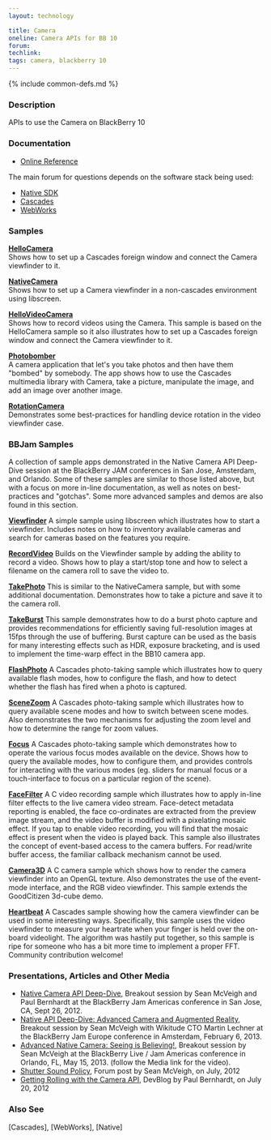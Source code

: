 ```yaml
---
layout: technology

title: Camera
oneline: Camera APIs for BB 10
forum:
techlink:
tags: camera, blackberry 10
---
```

{% include common-defs.md %}

### Description

APIs to use the Camera on BlackBerry 10

### Documentation

* [Online Reference](http://developer.blackberry.com/native/reference/bb10/com.qnx.doc.camera.lib_ref/topic/overview.html)


The main forum for questions depends on the software stack being used:

* [Native SDK](http://supportforums.blackberry.com/t5/Native-Development/bd-p/native_sdk)
* [Cascades](http://supportforums.blackberry.com/t5/Cascades-Development/bd-p/Cascades)
* [WebWorks](http://supportforums.blackberry.com/t5/Web-and-WebWorks-Development/bd-p/browser_dev)

### Samples

**[HelloCamera](https://github.com/blackberry/Cascades-Community-Samples/tree/master/HelloCamera)**  
Shows how to set up a Cascades foreign window and connect the Camera viewfinder to it.

**[NativeCamera](https://github.com/blackberry/Core-Native-Community-Samples/tree/master/NativeCamera)**  
Shows how to set up a Camera viewfinder in a non-cascades environment using libscreen.

**[HelloVideoCamera](https://github.com/blackberry/Cascades-Community-Samples/tree/master/HelloVideoCamera)**  
Shows how to record videos using the Camera.
This sample is based on the HelloCamera sample so it also illustrates how to set up a Cascades foreign window and connect the Camera viewfinder to it.

**[Photobomber](https://github.com/blackberry/Cascades-Samples/tree/master/photobomber)**  
A camera application that let's you take photos and then have them "bombed" by somebody.  The app shows how to use the
Cascades multimedia library with Camera, take a picture, manipulate the image, and add an image over another image.

**[RotationCamera](https://github.com/blackberry/Cascades-Community-Samples/tree/master/RotationCamera)**  
Demonstrates some best-practices for handling device rotation in the video viewfinder case.

### BBJam Samples
A collection of sample apps demonstrated in the Native Camera API Deep-Dive session at the BlackBerry JAM conferences in San Jose, Amsterdam, and Orlando.
Some of these samples are similar to those listed above, but with a focus on more in-line documentation, as well as notes on best-practices and "gotchas".  Some more advanced samples and demos are also found in this section.

**[Viewfinder](https://github.com/blackberry/Presentations/tree/master/2012-BlackBerryJam-Americas/JAM15/Viewfinder)**
A simple sample using libscreen which illustrates how to start a viewfinder.  Includes notes on how to inventory available cameras and search for cameras based on the features you require.

**[RecordVideo](https://github.com/blackberry/Presentations/tree/master/2012-BlackBerryJam-Americas/JAM15/RecordVideo)**
Builds on the Viewfinder sample by adding the ability to record a video.  Shows how to play a start/stop tone and how to select a filename on the camera roll to save the video to.

**[TakePhoto](https://github.com/blackberry/Presentations/tree/master/2012-BlackBerryJam-Americas/JAM15/TakePhoto)**
This is similar to the NativeCamera sample, but with some additional documentation.  Demonstrates how to take a picture and save it to the camera roll.

**[TakeBurst](https://github.com/blackberry/Presentations/tree/master/2012-BlackBerryJam-Americas/JAM15/TakeBurst)**
This sample demonstrates how to do a burst photo capture and provides recommendations for efficiently saving full-resolution images at 15fps through the use of buffering.
Burst capture can be used as the basis for many interesting effects such as HDR, exposure bracketing, and is used to implement the time-warp effect in the BB10 camera app.

**[FlashPhoto](https://github.com/blackberry/Presentations/tree/master/2012-BlackBerryJam-Americas/JAM15/FlashPhoto)**
A Cascades photo-taking sample which illustrates how to query available flash modes, how to configure the flash, and how to detect whether the flash has fired when a photo is captured.

**[SceneZoom](https://github.com/blackberry/Presentations/tree/master/2012-BlackBerryJam-Americas/JAM15/SceneZoom)**
A Cascades photo-taking sample which illustrates how to query available scene modes and how to switch between scene modes.
Also demonstrates the two mechanisms for adjusting the zoom level and how to determine the range for zoom values.

**[Focus](https://github.com/blackberry/Presentations/tree/master/2012-BlackBerryJam-Americas/JAM15/Focus)**
A Cascades photo-taking sample which demonstrates how to operate the various focus modes available on the device.
Shows how to query the available modes, how to configure them, and provides controls for interacting with the various modes
(eg. sliders for manual focus or a touch-interface to focus on a particular region of the scene).

**[FaceFilter](https://github.com/blackberry/Presentations/tree/master/2012-BlackBerryJam-Americas/JAM15/FaceFilter)**
A C video recording sample which illustrates how to apply in-line filter effects to the live camera video stream.  Face-detect metadata reporting is enabled,
the face co-ordinates are extracted from the preview image stream, and the video buffer is modified with a pixelating mosaic effect.  If you tap to enable video recording,
you will find that the mosaic effect is present when the video is played back.  This sample also illustrates the concept of
event-based access to the camera buffers.  For read/write buffer access, the familiar callback mechanism cannot be used.

**[Camera3D](https://github.com/blackberry/Presentations/tree/master/2013-BlackBerryJam-Europe/JAM370/Camera3D)**
A C camera sample which shows how to render the camera viewfinder into an OpenGL texture.  Also demonstrates the use of the event-mode interface, and the RGB video viewfinder.  This sample extends the GoodCitizen 3d-cube demo.

**[Heartbeat](https://github.com/blackberry/Presentations/tree/master/2013-BlackBerryJam-Americas/JAM40/Heartbeat)**
A Cascades sample showing how the camera viewfinder can be used in some interesting ways.  Specifically, this sample uses the video viewfinder to measure your heartrate when your finger is held over the on-board videolight.  The algorithm was hastily put together, so this sample is ripe for someone who has a bit more time to implement a proper FFT.  Community contribution welcome!

### Presentations, Articles and Other Media

* [Native Camera API Deep-Dive](http://hosting.desire2learncapture.com/RIM/1/watch/48.aspx), Breakout session by Sean McVeigh and Paul Bernhardt at the BlackBerry Jam Americas conference in San Jose, CA, Sept 26, 2012.
* [Native API Deep-Dive: Advanced Camera and Augmented Reality](http://www.youtube.com/watch?v=wfvlt2hu-Jw), Breakout session by Sean McVeigh with Wikitude CTO Martin Lechner at the BlackBerry Jam Europe conference in Amsterdam, February 6, 2013.
* [Advanced Native Camera: Seeing is Believing!](https://bblive.blackberryconferences.net/2013/connect/sessionDetail.ww?SESSION_ID=1948), Breakout session by Sean McVeigh at the BlackBerry Live / Jam Americas conference in Orlando, FL, May 15, 2013. (follow the Media link for the video).
* [Shutter Sound Policy](http://supportforums.blackberry.com/t5/Native-Development/Camera-shutter-sound/m-p/1808535#M5712),
Forum post by Sean McVeigh, on July, 2012
* [Getting Rolling with the Camera API](http://devblog.blackberry.com/2012/07/camera-api/), DevBlog by Paul Bernhardt, on July 20, 2012

### Also See
[Cascades], [WebWorks], [Native]

